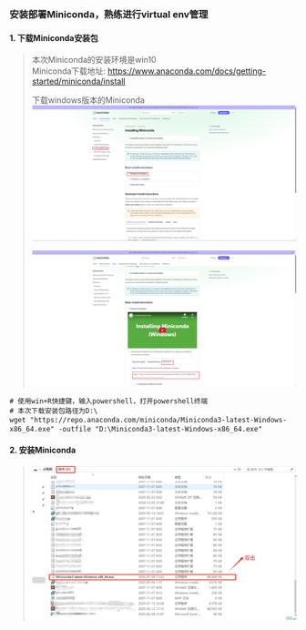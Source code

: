 ### 安装部署Miniconda，熟练进行virtual env管理
#### 1. 下载Miniconda安装包
> 本次Miniconda的安装环境是win10  
> Miniconda下载地址: https://www.anaconda.com/docs/getting-started/miniconda/install  
>
> 下载windows版本的Miniconda  
> ![1.png](https://github.com/solodba/LLMOps/blob/main/day02/images/1.png) 
>
> ![2.png](https://github.com/solodba/LLMOps/blob/main/day02/images/2.png)  
```
# 使用win+R快捷键，输入powershell，打开powershell终端
# 本次下载安装包路径为D:\
wget "https://repo.anaconda.com/miniconda/Miniconda3-latest-Windows-x86_64.exe" -outfile "D:\Miniconda3-latest-Windows-x86_64.exe"
```

#### 2. 安装Miniconda
> ![3.png](https://github.com/solodba/LLMOps/blob/main/day02/images/3.png)  
>  

